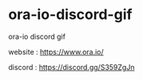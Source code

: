 # ora-io-discord-gif

ora-io discord gif

website : https://www.ora.io/

discord : https://discord.gg/S359ZgJn


